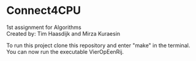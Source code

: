 # Connect4CPU
1st assignment for Algorithms  
Created by: Tim Haasdijk and Mirza Kuraesin  

To run this project clone this repository and enter "make" in the terminal. You can now run the executable VierOpEenRij.
